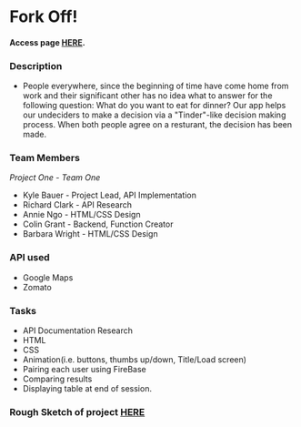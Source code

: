 # Fork Off!
#### Access page [HERE](https://kylecom2000.github.io/TeamOne-ProjectOne/).

### Description
* People everywhere, since the beginning of time have come home from work and their significant other has no idea what to answer for the following question: What do you want to eat for dinner?  Our app helps our undeciders to make a decision via a "Tinder"-like decision making process. When both people agree on a resturant, the decision has been made.

### Team Members
*Project One - Team One*
* Kyle Bauer - Project Lead, API Implementation
* Richard Clark - API Research
* Annie Ngo - HTML/CSS Design
* Colin Grant - Backend, Function Creator
* Barbara Wright - HTML/CSS Design


### API used
* Google Maps
* Zomato

### Tasks
* API Documentation Research
* HTML 
* CSS
* Animation(i.e. buttons, thumbs up/down, Title/Load screen)
* Pairing each user using FireBase
* Comparing results
* Displaying table at end of session.

### Rough Sketch of project [HERE](assets/images/RoughDraft.JPG)
